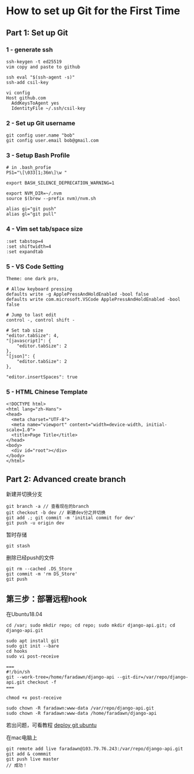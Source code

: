 # How to set up Git for the First Time

## Part 1: Set up Git
### 1 - generate ssh
```
ssh-keygen -t ed25519
vim copy and paste to github

ssh eval "$(ssh-agent -s)"
ssh-add csil-key

vi config
Host github.com
  AddKeysToAgent yes
  IdentityFile ~/.ssh/csil-key
```

### 2 - Set up Git username
```
git config user.name "bob"
git config user.email bob@gmail.com
```

### 3 - Setup Bash Profile 
```
# in .bash_profie
PS1="\[\033[1;36m\]\w "

export BASH_SILENCE_DEPRECATION_WARNING=1

export NVM_DIR=~/.nvm
source $(brew --prefix nvm)/nvm.sh

alias gi="git push"
alias gl="git pull"
```

### 4 - Vim set tab/space size
```
:set tabstop=4
:set shiftwidth=4
:set expandtab
```

### 5 - VS Code Setting
```
Theme: one dark pro, 

# Allow keyboard pressing
defaults write -g ApplePressAndHoldEnabled -bool false
defaults write com.microsoft.VSCode ApplePressAndHoldEnabled -bool false

# Jump to last edit
control -, control shift -

# Set tab size
"editor.tabSize": 4,
"[javascript]": {
    "editor.tabSize": 2
},
"[json]": {
    "editor.tabSize": 2
},

"editor.insertSpaces": true
```

### 5 - HTML Chinese Template
```
<!DOCTYPE html>
<html lang="zh-Hans">
<head>
  <meta charset="UTF-8">
  <meta name="viewport" content="width=device-width, initial-scale=1.0">
  <title>Page Title</title>
</head>
<body>
  <div id="root"></div>
</body>
</html>
```

## Part 2: Advanced create branch
新建并切换分支
```
git branch -a // 查看现在的branch
git checkout -b dev // 新建dev分之并切换
git add .; git commit -m 'initial commit for dev'
git push -u origin dev
```
暂时存储
```
git stash
```
删除已经push的文件
```
git rm --cached .DS_Store
git commit -m 'rm DS_Store'
git push
```

## 第三步：部署远程hook
在Ubuntu18.04
```
cd /var; sudo mkdir repo; cd repo; sudo mkdir django-api.git; cd django-api.git

sudo apt install git
sudo git init --bare
cd hooks
sudo vi post-receive

===
#!/bin/sh
git --work-tree=/home/faradawn/django-api --git-dir=/var/repo/django-api.git checkout -f
===

chmod +x post-receive

sudo chown -R faradawn:www-data /var/repo/django-api.git
sudo chown -R faradawn:www-data /home/faradawn/django-api
```
若出问题，可看教程 [deploy git ubuntu](https://kags.me.ke/post/digitalocean-setup-git-server-deploy-with-hooks-ubuntu/)  


在mac电脑上
```
git remote add live faradawn@103.79.76.243:/var/repo/django-api.git
git add & commmit
git push live master
// 成功！
```

